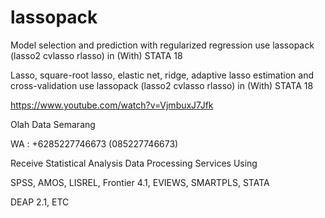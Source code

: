 # lassopack
Model selection and prediction with regularized regression use lassopack (lasso2 cvlasso rlasso) in (With) STATA 18

Lasso, square-root lasso, elastic net, ridge, adaptive lasso estimation and cross-validation use lassopack (lasso2 cvlasso rlasso) in (With) STATA 18

https://www.youtube.com/watch?v=VjmbuxJ7Jfk

Olah Data Semarang

WA : +6285227746673 (085227746673)

Receive Statistical Analysis Data Processing Services Using

SPSS, AMOS, LISREL, Frontier 4.1, EVIEWS, SMARTPLS, STATA

DEAP 2.1, ETC

